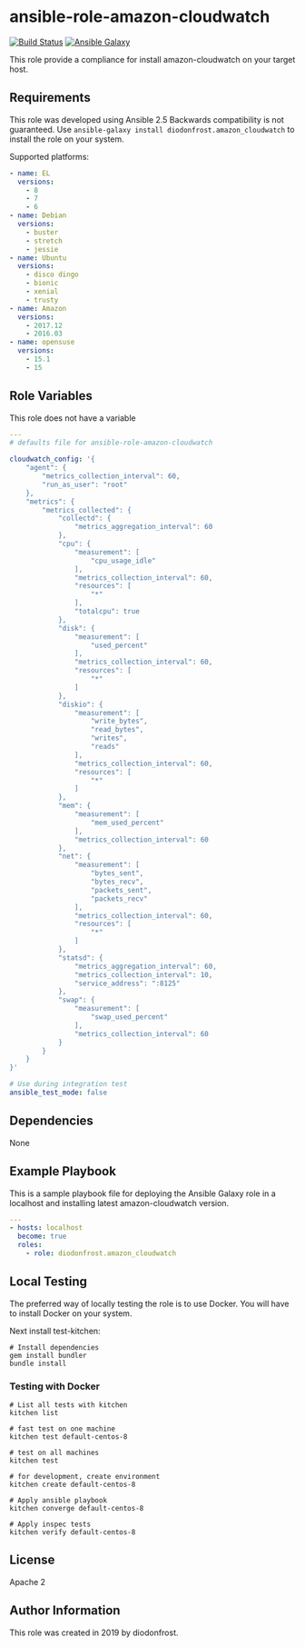 # ansible-role-amazon-cloudwatch

[![Build Status](https://travis-ci.org/diodonfrost/ansible-role-amazon-cloudwatch.svg?branch=master)](https://travis-ci.org/diodonfrost/ansible-role-amazon-cloudwatch)
[![Ansible Galaxy](https://img.shields.io/badge/galaxy-diodonfrost.amazon_cloudwatch-660198.svg)](https://galaxy.ansible.com/diodonfrost/amazon_cloudwatch)

This role provide a compliance for install amazon-cloudwatch on your target host.

## Requirements

This role was developed using Ansible 2.5 Backwards compatibility is not guaranteed.
Use `ansible-galaxy install diodonfrost.amazon_cloudwatch` to install the role on your system.

Supported platforms:

```yaml
- name: EL
  versions:
    - 8
    - 7
    - 6
- name: Debian
  versions:
    - buster
    - stretch
    - jessie
- name: Ubuntu
  versions:
    - disco dingo
    - bionic
    - xenial
    - trusty
- name: Amazon
  versions:
    - 2017.12
    - 2016.03
- name: opensuse
  versions:
    - 15.1
    - 15
```

## Role Variables

This role does not have a variable

```yaml
---
# defaults file for ansible-role-amazon-cloudwatch

cloudwatch_config: '{
	"agent": {
		"metrics_collection_interval": 60,
		"run_as_user": "root"
	},
	"metrics": {
		"metrics_collected": {
			"collectd": {
				"metrics_aggregation_interval": 60
			},
			"cpu": {
				"measurement": [
					"cpu_usage_idle"
				],
				"metrics_collection_interval": 60,
				"resources": [
					"*"
				],
				"totalcpu": true
			},
			"disk": {
				"measurement": [
					"used_percent"
				],
				"metrics_collection_interval": 60,
				"resources": [
					"*"
				]
			},
			"diskio": {
				"measurement": [
					"write_bytes",
					"read_bytes",
					"writes",
					"reads"
				],
				"metrics_collection_interval": 60,
				"resources": [
					"*"
				]
			},
			"mem": {
				"measurement": [
					"mem_used_percent"
				],
				"metrics_collection_interval": 60
			},
			"net": {
				"measurement": [
					"bytes_sent",
					"bytes_recv",
					"packets_sent",
					"packets_recv"
				],
				"metrics_collection_interval": 60,
				"resources": [
					"*"
				]
			},
			"statsd": {
				"metrics_aggregation_interval": 60,
				"metrics_collection_interval": 10,
				"service_address": ":8125"
			},
			"swap": {
				"measurement": [
					"swap_used_percent"
				],
				"metrics_collection_interval": 60
			}
		}
	}
}'

# Use during integration test
ansible_test_mode: false
```

## Dependencies

None

## Example Playbook

This is a sample playbook file for deploying the Ansible Galaxy 
role in a localhost and installing latest amazon-cloudwatch version.

```yaml
---
- hosts: localhost
  become: true
  roles:
    - role: diodonfrost.amazon_cloudwatch
```

## Local Testing

The preferred way of locally testing the role is to use Docker. You will have to install Docker on your system.

Next install test-kitchen:

```shell
# Install dependencies
gem install bundler
bundle install
```

### Testing with Docker

```shell
# List all tests with kitchen
kitchen list

# fast test on one machine
kitchen test default-centos-8

# test on all machines
kitchen test

# for development, create environment
kitchen create default-centos-8

# Apply ansible playbook
kitchen converge default-centos-8

# Apply inspec tests
kitchen verify default-centos-8
```

## License

Apache 2

## Author Information

This role was created in 2019 by diodonfrost.
